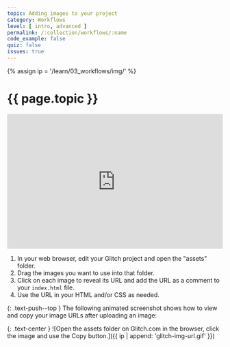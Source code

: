 ```yaml
---
topic: Adding images to your project
category: Workflows
level: [ intro, advanced ]
permalink: /:collection/workflows/:name
code_example: false
quiz: false
issues: true
---
```


{% assign ip = '/learn/03_workflows/img/' %}


# {{ page.topic }}

<div class="loom-embed-wrapper" style="position: relative; padding-bottom: 62.5%; height: 0;"><iframe src="https://www.loom.com/embed/550f5520d5fa41a78f86f10ec3a7517a" frameborder="0" webkitallowfullscreen mozallowfullscreen allowfullscreen style="position: absolute; top: 0; left: 0; width: 100%; height: 100%;"></iframe></div>

1. In your web browser, edit your Glitch project and open the "assets" folder.
1. Drag the images you want to use into that folder.
1. Click on each image to reveal its URL and add the URL as a comment to your `index.html` file.
1. Use the URL in your HTML and/or CSS as needed.

{: .text-push--top }
The following animated screenshot shows how to view and copy your image URLs after uploading an image:

{: .text-center }
![Open the assets folder on Glitch.com in the browser, click the image and use the Copy button.]({{ ip | append: 'glitch-img-url.gif' }})
